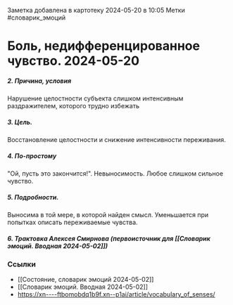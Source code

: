 Заметка добавлена в картотеку 2024-05-20 в 10:05
Метки #словарик_эмоций 

#  Боль, недифференцированное чувство.  2024-05-20

##### 2. Причина, условия
Нарушение целостности субъекта слишком интенсивным раздражителем, которого трудно избежать
##### 3. Цель.
Восстановление целостности и снижение интенсивности переживания.
##### 4. По-простому
"Ой, пусть это закончится!". Невыносимость. Любое слишком сильное чувство.
##### 5. Подробности.
Выносима в той мере, в которой найден смысл. Уменьшается при попытках описать переживаемые чувства.
##### 6. Трактовка Алексея Смирнова (первоисточник для [[Словарик эмоций. Вводная 2024-05-02]])



### Ссылки
- [[Состояние, словарик эмоций 2024-05-02]]
- [[Словарик эмоций. Вводная 2024-05-02]]
- https://xn----ftbomobdq1b9f.xn--p1ai/article/vocabulary_of_senses/




